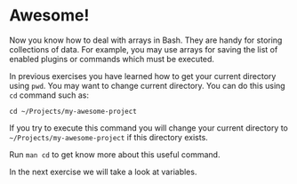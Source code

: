 # Awesome!

Now you know how to deal with arrays in Bash. They are handy for storing collections of data. For example, you may use arrays for saving the list of enabled plugins or commands which must be executed.

In previous exercises you have learned how to get your current directory using `pwd`. You may want to change current directory. You can do this using `cd` command such as:

    cd ~/Projects/my-awesome-project

If you try to execute this command you will change your current directory to `~/Projects/my-awesome-project` if this directory exists.

Run `man cd` to get know more about this useful command.

In the next exercise we will take a look at variables.

